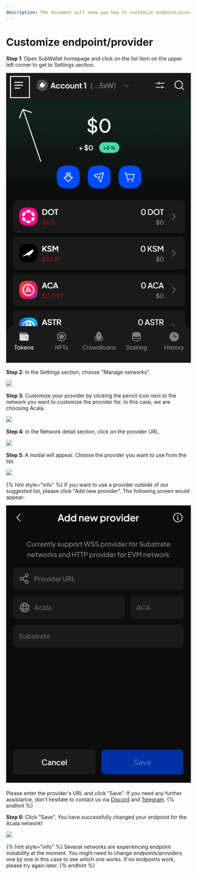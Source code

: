 ```yaml
---
description: The document will show you how to customize endpoint/provider on SubWallet.
---
```


# Customize endpoint/provider

**Step 1**: Open SubWallet homepage and click on the list item on the upper left corner to get to Settings section.

![](<../.gitbook/assets/image (228) (1).png>)

**Step 2**: In the Settings section, choose "Manage networks".

![](https://files.gitbook.com/v0/b/gitbook-x-prod.appspot.com/o/spaces%2F2zseowhOCGE5xsJFb2z5%2Fuploads%2F4YiRWLRzMgJRHDGvJ1Dh%2FScreenshot\_35.png?alt=media\&token=1f520c04-6313-4565-b722-6d36ced07f75)

**Step 3**: Customize your provider by clicking the pencil icon next to the network you want to customize the provider for. In this case, we are choosing Acala.&#x20;

![](https://files.gitbook.com/v0/b/gitbook-x-prod.appspot.com/o/spaces%2F2zseowhOCGE5xsJFb2z5%2Fuploads%2FOwsnyig6M2mMtEwbHPd3%2FScreenshot\_14.png?alt=media\&token=7cd1c2b9-fb5c-430b-9017-1bb00f98eaa6)

**Step 4**: In the Network detail section, click on the provider URL.

![](https://files.gitbook.com/v0/b/gitbook-x-prod.appspot.com/o/spaces%2F2zseowhOCGE5xsJFb2z5%2Fuploads%2Ft2v0Ea8nKPgWq4f3fSQC%2FScreenshot\_39.png?alt=media\&token=5a720280-79f4-4efc-922c-d78437b31dae)

**Step 5**: A modal will appear. Choose the provider you want to use from the list.

![](https://files.gitbook.com/v0/b/gitbook-x-prod.appspot.com/o/spaces%2F2zseowhOCGE5xsJFb2z5%2Fuploads%2Fuemk7yUjVi8P09djqAvx%2FScreenshot\_15.png?alt=media\&token=acb53949-01f9-47c7-a3e3-66cbbb8ce905)

{% hint style="info" %}
If you want to use a provider outside of our suggested list, please click "Add new provider". The following screen would appear:

![](<../.gitbook/assets/image (226) (1).png>)\
\
Please enter the provider's URL and click "Save". If you need any further assistance, don't hesitate to contact us via [Discord](https://discord.gg/CvVewvApry) and [Telegram](https://t.me/subwallet).
{% endhint %}

**Step 6**: Click "Save". You have successfully changed your endpoint for the Acala network!

![](https://files.gitbook.com/v0/b/gitbook-x-prod.appspot.com/o/spaces%2F2zseowhOCGE5xsJFb2z5%2Fuploads%2FaVakV95HU7evPoYR6X34%2FScreenshot\_13.png?alt=media\&token=95491873-4e92-4479-9269-9b771f7883ff)

{% hint style="info" %}
Several networks are experiencing endpoint instability at the moment. You might need to change endpoints/providers one by one in this case to see which one works. If no endpoints work, please try again later.
{% endhint %}

